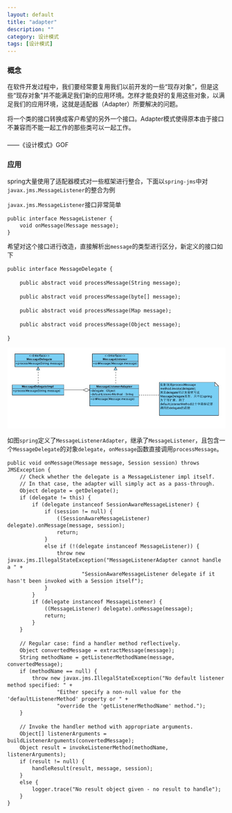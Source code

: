 ```yaml
---
layout: default
title: "adapter"
description: ""
category: 设计模式
tags: [设计模式]
---
```


### 概念

在软件开发过程中，我们要经常要复用我们以前开发的一些“现存对象”，但是这些“现存对象”并不能满足我们新的应用环境。怎样才能良好的复用这些对象，以满足我们的应用环境，这就是适配器（Adapter）所要解决的问题。

将一个类的接口转换成客户希望的另外一个接口。Adapter模式使得原本由于接口不兼容而不能一起工作的那些类可以一起工作。 
　　　　　　　                                                                                               　 
　　　　　　　                                                                                               　 
　　　　　　　                                                                                               　 
　　　　　　　                                                                                               　 ——《设计模式》GOF
　　　　　　　                                                                                               　 
　　　　　　　                                                                                               　 
### 应用

spring大量使用了适配器模式对一些框架进行整合，下面以`spring-jms`中对`javax.jms.MessageListener`的整合为例　

`javax.jms.MessageListener`接口非常简单

	public interface MessageListener {
    	void onMessage(Message message);
	}
	
希望对这个接口进行改造，直接解析出`message`的类型进行区分，新定义的接口如下

	public interface MessageDelegate {
    
        public abstract void processMessage(String message);
    
        public abstract void processMessage(byte[] message);
    
        public abstract void processMessage(Map message);
    
        public abstract void processMessage(Object message);
    
    }	
    
![image](/images/adapter.png)    

如图`spring`定义了`MessageListenerAdapter`，继承了`MessageListener`，且包含一个`MessageDelegate`的对象`delegate`，`onMessage`函数直接调用`processMessage`。

	public void onMessage(Message message, Session session) throws JMSException {
		// Check whether the delegate is a MessageListener impl itself.
		// In that case, the adapter will simply act as a pass-through.
		Object delegate = getDelegate();
		if (delegate != this) {
			if (delegate instanceof SessionAwareMessageListener) {
				if (session != null) {
					((SessionAwareMessageListener) delegate).onMessage(message, session);
					return;
				}
				else if (!(delegate instanceof MessageListener)) {
					throw new javax.jms.IllegalStateException("MessageListenerAdapter cannot handle a " +
							"SessionAwareMessageListener delegate if it hasn't been invoked with a Session itself");
				}
			}
			if (delegate instanceof MessageListener) {
				((MessageListener) delegate).onMessage(message);
				return;
			}
		}

		// Regular case: find a handler method reflectively.
		Object convertedMessage = extractMessage(message);
		String methodName = getListenerMethodName(message, convertedMessage);
		if (methodName == null) {
			throw new javax.jms.IllegalStateException("No default listener method specified: " +
					"Either specify a non-null value for the 'defaultListenerMethod' property or " +
					"override the 'getListenerMethodName' method.");
		}

		// Invoke the handler method with appropriate arguments.
		Object[] listenerArguments = buildListenerArguments(convertedMessage);
		Object result = invokeListenerMethod(methodName, listenerArguments);
		if (result != null) {
			handleResult(result, message, session);
		}
		else {
			logger.trace("No result object given - no result to handle");
		}
	}
